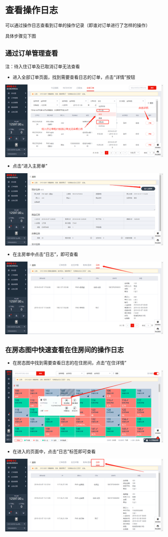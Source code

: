 # 查看操作日志

可以通过操作日志查看到订单的操作记录（即谁对订单进行了怎样的操作）

具体步骤见下图

## 通过订单管理查看

注：待入住订单及已取消订单无法查看

* 进入全部订单页面，找到需要查看日志的订单，点击“详情”按钮

![](../.gitbook/assets/image%20%28211%29.png)

* 点击“进入主房单”

![](../.gitbook/assets/image%20%28397%29.png)

* 在主房单中点击“日志”，即可查看

![](../.gitbook/assets/image%20%2824%29.png)

## 在房态图中快速查看在住房间的操作日志

* 在房态图中找到需要查看日志的在住房间，点击“在住详情”

![](../.gitbook/assets/image%20%28390%29.png)

* 在进入的页面中，点击“日志”标签即可查看

![](../.gitbook/assets/image%20%28226%29.png)

